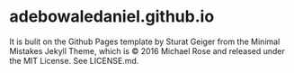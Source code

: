 # adebowaledaniel.github.io

It is bulit on the Github Pages template by Sturat Geiger from the Minimal Mistakes Jekyll Theme, which is © 2016 Michael Rose and released under the MIT License. See LICENSE.md.
